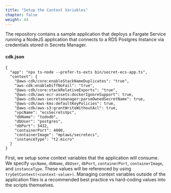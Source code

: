 ```yaml
---
title: "Setup the Context Variables"
chapter: false
weight: 44
---
```


The repository contains a sample application that deploys a Fargate Service running a NodeJS application that connects to a RDS Postgres Instance via credentials stored in Secrets Manager.

#### cdk.json
```
{
  "app": "npx ts-node --prefer-ts-exts bin/secret-ecs-app.ts",
  "context": {
    "@aws-cdk/core:enableStackNameDuplicates": "true",
    "aws-cdk:enableDiffNoFail": "true",
    "@aws-cdk/core:stackRelativeExports": "true",
    "@aws-cdk/aws-ecr-assets:dockerIgnoreSupport": true,
    "@aws-cdk/aws-secretsmanager:parseOwnedSecretName": true,
    "@aws-cdk/aws-kms:defaultKeyPolicies": true,
    "@aws-cdk/aws-s3:grantWriteWithoutAcl": true,
    "vpcName": "ecsSecretsVpc",
    "dbName": "tododb",
    "dbUser": "postgres",
    "dbPort": 5432,
    "containerPort": 4000,
    "containerImage": "mptaws/secretecs",
    "instanceType": "t2.micro"
  }
}
```
First, we setup some context variables that the application will consume.   We specify `vpcName`, `dbName`, `dbUser`, `dbPort`, `containerPort`, `containerImage`, and `instanceType`.   These values will be referenced by using `tryGetContext(<context-value>)`.   Managing context variables outside of the application files is a recommended best practice vs hard-coding values into the scripts themselves.  